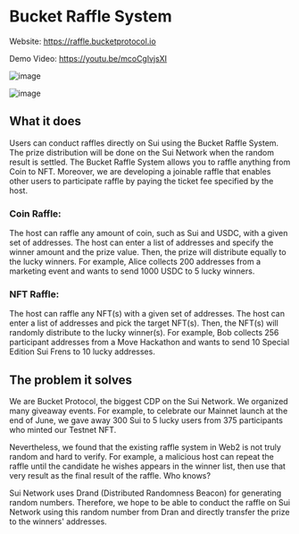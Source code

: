 # Bucket Raffle System

Website: https://raffle.bucketprotocol.io

Demo Video: https://youtu.be/mcoCglvjsXI

![image](https://github.com/Bucket-Protocol/Bucket-Raffle-System/assets/43432631/32209d94-4908-4362-bb3f-942a44218e3e)

![image](https://github.com/Bucket-Protocol/Bucket-Raffle-System/assets/43432631/67e40ccb-fa6e-4d03-8b7e-578c408578f7)

## What it does
Users can conduct raffles directly on Sui using the Bucket Raffle System. The prize distribution will be done on the Sui Network when the random result is settled. The Bucket Raffle System allows you to raffle anything from Coin to NFT. Moreover, we are developing a joinable raffle that enables other users to participate raffle by paying the ticket fee specified by the host.



### Coin Raffle:
The host can raffle any amount of coin, such as Sui and USDC, with a given set of addresses. The host can enter a list of addresses and specify the winner amount and the prize value. Then, the prize will distribute equally to the lucky winners. For example, Alice collects 200 addresses from a marketing event and wants to send 1000 USDC to 5 lucky winners.


### NFT Raffle:
The host can raffle any NFT(s) with a given set of addresses. The host can enter a list of addresses and pick the target NFT(s). Then, the NFT(s) will randomly distribute to the lucky winner(s). For example, Bob collects 256 participant addresses from a Move Hackathon and wants to send 10 Special Edition Sui Frens to 10 lucky addresses.





## The problem it solves
We are Bucket Protocol, the biggest CDP on the Sui Network. We organized many giveaway events. For example, to celebrate our Mainnet launch at the end of June, we gave away 300 Sui to 5 lucky users from 375 participants who minted our Testnet NFT.



Nevertheless, we found that the existing raffle system in Web2 is not truly random and hard to verify. For example, a malicious host can repeat the raffle until the candidate he wishes appears in the winner list, then use that very result as the final result of the raffle. Who knows?



Sui Network uses Drand (Distributed Randomness Beacon) for generating random numbers. Therefore, we hope to be able to conduct the raffle on Sui Network using this random number from Dran and directly transfer the prize to the winners' addresses.

